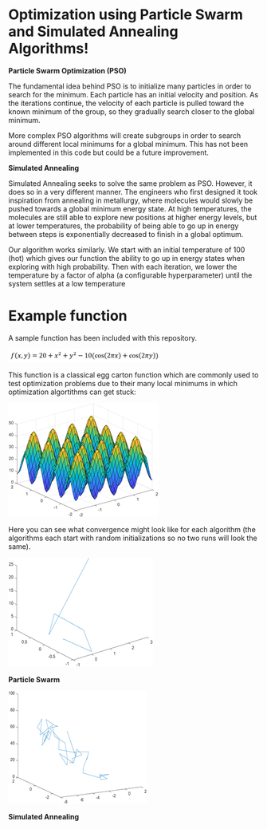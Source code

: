 # Optimization using Particle Swarm and Simulated Annealing Algorithms!

**Particle Swarm Optimization (PSO)**

The fundamental idea behind PSO is to initialize many particles in order to search for the minimum. Each particle has an initial velocity and position. As the iterations continue, the velocity of each particle is pulled toward the known minimum of the group, so they gradually search closer to the global minimum.

More complex PSO algorithms will create subgroups in order to search around different local minimums for a global minimum. This has not been implemented in this code but could be a future improvement.

**Simulated Annealing**

Simulated Annealing seeks to solve the same problem as PSO. However, it does so in a very different manner. The engineers who first designed it took inspiration from annealing in metallurgy, where molecules would slowly be pushed towards a global minimum energy state. At high temperatures, the molecules are still able to explore new positions at higher energy levels, but at lower temperatures, the probability of being able to go up in energy between steps is exponentially decreased to finish in a global optimum.

Our algorithm works similarly. We start with an initial temperature of 100 (hot) which gives our function the ability to go up in energy states when exploring with high probability. Then with each iteration, we lower the temperature by a factor of alpha (a configurable hyperparameter) until the system settles at a low temperature


# Example function

A sample function has been included with this repository.

![Sample Function](Images/function.png)

This function is a classical egg carton function which are commonly used to test optimization problems due to their many local minimums in which optimization algortithms can get stuck:

![Sample Function Plot](Images/ExFunct.png)

Here you can see what convergence might look like for each algorithm (the algorithms each start with random initializations so no two runs will look the same).

![Particle Swarm](Images/particleswarm.png)

**Particle Swarm**

![Simulated Annealing](Images/simulatedannealing.png)

**Simulated Annealing**
